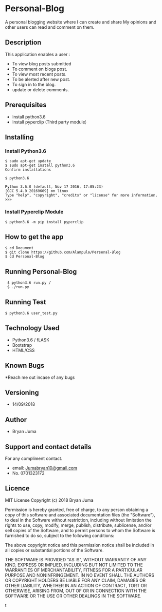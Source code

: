 # Personal-Blog
A personal blogging website where I can create and share My opinions and other users can read and comment on them.
## Description

This application enables a user :
* To view blog posts submitted
* To comment on blogs post.
* To view most recent posts.
* To be alerted after new post.
* To sign in to the blog.
* update or delete comments.

## Prerequisites
 * Install python3.6
 * Install pyperclip (Third party module) 

## Installing

### Install Python3.6

	$ sudo apt-get update
	$ sudo apt-get install python3.6
	Confirm installations

	$ python3.6

	Python 3.6.0 (default, Nov 17 2016, 17:05:23) 
	[GCC 5.4.0 20160609] on linux
	Type "help", "copyright", "credits" or "license" for more information.
	>>>


 ### Install Pyperclip Module

	$ python3.6 -m pip install pyperclip

## How to get the app

	$ cd Document
	$ git clone https://github.com/Alampulo/Personal-Blog
	$ cd Personal-Blog
## Running Personal-Blog
	 
 	 $ python3.6 run.py / 
	 $ ./run.py

## Running Test
 
 	$ python3.6 user_test.py

## Technology Used
	
* Python3.6 / fLASK
* Bootstrap
* HTML/CSS


## Known Bugs

*Reach me out incase of any bugs

## Versioning

* 14/09/2018

## Author

* Bryan Juma
## Support and contact details

 For any compliment contact.
* email: Jumabryan10@gmail.com
* No. 0701323172


## Licence
MIT License
Copyright (c) 2018 Bryan Juma

Permission is hereby granted, free of charge, to any person obtaining a copy
of this software and associated documentation files (the "Software"), to deal
in the Software without restriction, including without limitation the rights
to use, copy, modify, merge, publish, distribute, sublicense, and/or sell
copies of the Software, and to permit persons to whom the Software is
furnished to do so, subject to the following conditions:

The above copyright notice and this permission notice shall be included in all
copies or substantial portions of the Software.

THE SOFTWARE IS PROVIDED "AS IS", WITHOUT WARRANTY OF ANY KIND, EXPRESS OR
IMPLIED, INCLUDING BUT NOT LIMITED TO THE WARRANTIES OF MERCHANTABILITY,
FITNESS FOR A PARTICULAR PURPOSE AND NONINFRINGEMENT. IN NO EVENT SHALL THE
AUTHORS OR COPYRIGHT HOLDERS BE LIABLE FOR ANY CLAIM, DAMAGES OR OTHER
LIABILITY, WHETHER IN AN ACTION OF CONTRACT, TORT OR OTHERWISE, ARISING FROM,
OUT OF OR IN CONNECTION WITH THE SOFTWARE OR THE USE OR OTHER DEALINGS IN THE
SOFTWARE.




t
